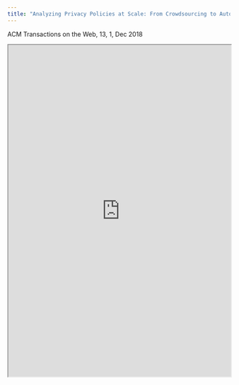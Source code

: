 ```yaml
---
title: "Analyzing Privacy Policies at Scale: From Crowdsourcing to Automated Annotations"
---
```


ACM Transactions on the Web, 13, 1, Dec 2018

<iframe height="750" width="100%" src="https://ewelton.github.io/ktest/wiki.html#Analyzing%20Privacy%20Policies%20at%20Scale:%20From%20Crowdsourcing%20to%20Automated%20Annotations"></iframe>
